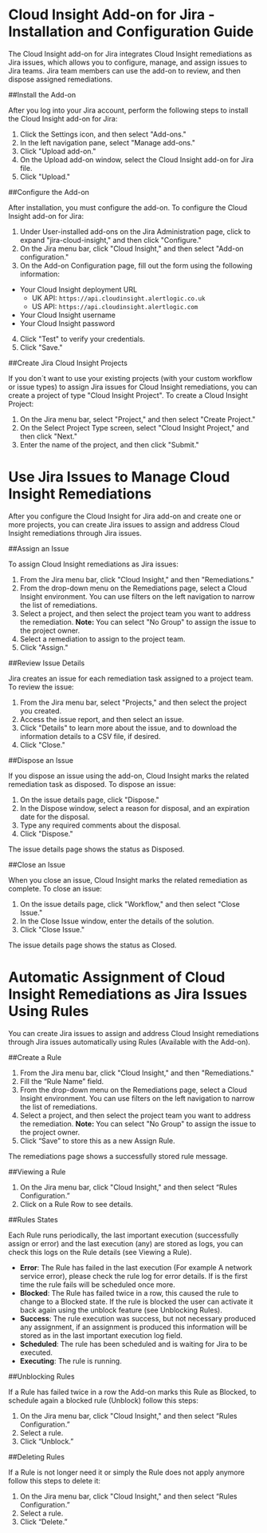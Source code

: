 Cloud Insight Add-on for Jira - Installation and Configuration Guide
====================================================================

The Cloud Insight add-on for Jira integrates Cloud Insight remediations as Jira issues, which allows you to configure, manage, and assign issues to Jira teams. Jira team members can use the add-on to review, and then dispose assigned remediations.

##Install the Add-on

After you log into your Jira account, perform the following steps to install the Cloud Insight add-on for Jira:

1.	Click the Settings icon, and then select "Add-ons."
2.	In the left navigation pane, select "Manage add-ons."
3.	Click "Upload add-on."
4.	On the Upload add-on window, select the Cloud Insight add-on for Jira file.
5.	Click "Upload."

##Configure the Add-on

After installation, you must configure the add-on. To configure the Cloud Insight add-on for Jira:

1.	Under User-installed add-ons on the Jira Administration page, click to expand "jira-cloud-insight," and then click "Configure."
2.	On the Jira menu bar, click "Cloud Insight," and then select "Add-on configuration."
3.	On the Add-on Configuration page, fill out the form using the following information:
  *	Your Cloud Insight deployment URL
    - UK API: `https://api.cloudinsight.alertlogic.co.uk`
    - US API: `https://api.cloudinsight.alertlogic.com`
  *	Your Cloud Insight username
  * Your Cloud Insight password
4.	Click "Test" to verify your credentials.
5.	Click "Save."

##Create Jira Cloud Insight Projects

If you don´t want to use your existing projects (with your custom workflow or issue types) to assign Jira issues for Cloud Insight remediations, you can create a project of type "Cloud Insight Project". To create a Cloud Insight Project:

1.	On the Jira menu bar, select "Project," and then select "Create Project."
2.	On the Select Project Type screen, select "Cloud Insight Project," and then click "Next."
3.	Enter the name of the project, and then click "Submit."

Use Jira Issues to Manage Cloud Insight Remediations
====================================================
After you configure the Cloud Insight for Jira add-on and create one or more projects, you can create Jira issues to assign and address Cloud Insight remediations through Jira issues. 

##Assign an Issue

To assign Cloud Insight remediations as Jira issues:
	
1.	From the Jira menu bar, click "Cloud Insight," and then "Remediations."
2.	From the drop-down menu on the Remediations page, select a Cloud Insight environment. You can use filters on the left navigation to narrow the list of remediations. 
3.	Select a project, and then select the project team you want to address the remediation.
  **Note:** You can select "No Group" to assign the issue to the project owner.
4.	Select a remediation to assign to the project team.
5.	Click "Assign." 
	
##Review Issue Details

Jira creates an issue for each remediation task assigned to a project team. To review the issue:
	
1.	From the Jira menu bar, select "Projects," and then select the project you created.
2.	Access the issue report, and then select an issue.
3.	Click "Details" to learn more about the issue, and to download the information details to a CSV file, if desired.
4.	Click "Close."
	
##Dispose an Issue

If you dispose an issue using the add-on, Cloud Insight marks the related remediation task as disposed. To dispose an issue:
	
1.	On the issue details page, click "Dispose."
2.	In the Dispose window, select a reason for disposal, and an expiration date for the disposal. 
3.	Type any required comments about the disposal. 
4.	Click "Dispose."
	
The issue details page shows the status as Disposed.
	
##Close an Issue

When you close an issue, Cloud Insight marks the related remediation as complete. To close an issue:
	
1.	On the issue details page, click "Workflow," and then select "Close Issue."
2.	In the Close Issue window, enter the details of the solution.
3.	Click "Close Issue."
	
The issue details page shows the status as Closed.

Automatic Assignment of Cloud Insight Remediations as Jira Issues Using Rules
=================================================================================
You can create Jira issues to assign and address Cloud Insight remediations through Jira issues automatically using Rules (Available with the Add-on).

##Create a Rule
	
1.	From the Jira menu bar, click "Cloud Insight," and then "Remediations."
2.	Fill the “Rule Name” field.
3.	From the drop-down menu on the Remediations page, select a Cloud Insight environment. You can use filters on the left navigation to narrow the list of remediations. 
4.	Select a project, and then select the project team you want to address the remediation.
  **Note:** You can select "No Group" to assign the issue to the project owner.
5.	Click “Save” to store this as a new Assign Rule.
	
The remediations page shows a successfully stored rule message.

##Viewing a Rule

1.	On the Jira menu bar, click "Cloud Insight," and then select “Rules Configuration.”
2.	Click on a Rule Row to see details.

##Rules States

Each Rule runs periodically, the last important execution (successfully assign or error) and the last execution (any) are stored as logs, you can check this logs on the Rule details (see Viewing a Rule).

*	**Error**: The Rule has failed in the last execution (For example A network service error), please check the rule log for error details. If is the first time the rule fails will be scheduled once more.
*	**Blocked**: The Rule has failed twice in a row, this caused the rule to change to a Blocked state. If the rule is blocked the user can activate it back again using the unblock feature (see Unblocking Rules).
*	**Success**: The rule execution was success, but not necessary produced any assignment, if an assignment is produced this information will be stored as in the last important execution log field.
*	**Scheduled**: The rule has been scheduled and is waiting for Jira to be executed.
*	**Executing**: The rule is running.

##Unblocking Rules
	
If a Rule has failed twice in a row the Add-on marks this Rule as Blocked, to schedule again a blocked rule (Unblock) follow this steps:

1.	On the Jira menu bar, click "Cloud Insight," and then select “Rules Configuration.”
2.	Select a rule.
3.	Click “Unblock.” 

##Deleting Rules
	
If a Rule is not longer need it or simply the Rule does not apply anymore follow this steps to delete it:

1.	On the Jira menu bar, click "Cloud Insight," and then select “Rules Configuration.”
2.	Select a rule.
3.	Click “Delete.” 
